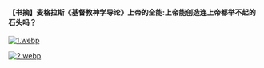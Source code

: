 #### 【书摘】麦格拉斯《基督教神学导论》上帝的全能:上帝能创造连上帝都举不起的石头吗？


[![1.webp](https://i.postimg.cc/C1KgFKLS/1.webp)](https://postimg.cc/DWRD6nXM)







[![2.webp](https://i.postimg.cc/KYfbSTb0/2.webp)](https://postimg.cc/HJrRbVVM)
